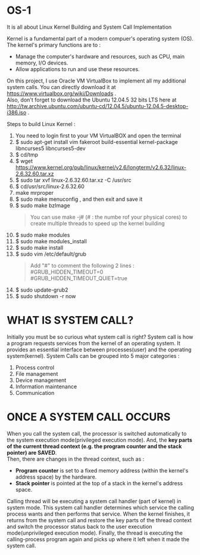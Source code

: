 # OS-1
It is all about Linux Kernel Building and System Call Implementation 

Kernel is a fundamental part of a modern compuer's operating system (OS).
The kernel's primary functions are to :
  * Manage the computer's hardware and resources, such as CPU, main memory, I/O devices.
  * Allow applications to run and use these resources.
  
On this project, I use Oracle VM VirtualBox to implement all my additional system calls. You can directly download it at https://www.virtualbox.org/wiki/Downloads . <br />
Also, don't forget to download the Ubuntu 12.04.5 32 bits LTS here at http://tw.archive.ubuntu.com/ubuntu-cd/12.04.5/ubuntu-12.04.5-desktop-i386.iso .

Steps to build Linux Kernel :
  1. You need to login first to your VM VirtualBOX and open the terminal
  2. $ sudo apt-get install vim fakeroot build-essential kernel-package libncurses5 libncurses5-dev
  3. $ cd/tmp
  4. $ wget https://www.kernel.org/pub/linux/kernel/v2.6/longterm/v2.6.32/linux-2.6.32.60.tar.xz
  5. $ sudo tar xvf linux-2.6.32.60.tar.xz -C /usr/src
  6. $ cd/usr/src/linux-2.6.32.60
  7. make mrproper
  8. $ sudo make menuconfig , and then exit and save it
  9. $ sudo make bzImage 
     > You can use make -j# (# : the numbe rof your physical cores) to create multiple threads to speed up the kernel building
  10. $ sudo make modules
  11. $ sudo make modules_install
  12. $ sudo make install
  13. $ sudo vim /etc/default/grub
      > Add "#" to comment the following 2 lines : <br />
      > #GRUB_HIDDEN_TIMEOUT=0 <br />
      > #GRUB_HIDDEN_TIMEOUT_QUIET=true <br />
  14. $ sudo update-grub2
  15. $ sudo shutdown -r now


# WHAT IS SYSTEM CALL?

Initially you must be so curious what system call is right? System call is how a program requests services from the kernel of an operating system. It provides an essential interface between processes(user) and the operating system(kernel).
System Calls can be grouped into 5 major categories :
  1. Process control
  2. File management
  3. Device management
  4. Information maintenance
  5. Communication
  
# ONCE A SYSTEM CALL OCCURS

When you call the system call, the processor is switched automatically to the system execution mode(privileged execution mode). And, the __key parts of the current thread context (e.g. the program counter and the stack pointer) are SAVED__. <br />
Then, there are changes in the thread context, such as :
  * __Program counter__ is set to a fixed memory address (within the kernel's address space) by the hardware.
  * __Stack pointer__ is pointed at the top of a stack in the kernel's address space.
  
Calling thread will be executing a system call handler (part of kernel) in system mode. This system call handler determines which service the calling process wants and then performs that service. When the kernel finishes, it returns from the system call and restore the key parts of the thread context and switch the processor status back to the user execution mode(unprivileged execution mode). Finally, the thread is executing the calling-process program again and picks up where it left when it made the system call.
